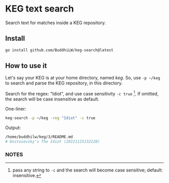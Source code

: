 # KEG text search

Search text for matches inside a KEG repository.

## Install

```sh
go install github.com/BuddhiLW/keg-search@latest
```

## How to use it

Let's say your KEG is at your home directory, named _keg_. So, use `-p ~/keg` to
search and parse the KEG repository, in this directory.

Search for the regex: "Idiot", and use case sensitivity `-c true` [^1]. If
omitted, the search will be case insensitive as default.

One-liner:

```sh
keg-search -p ~/keg -reg "Idiot" -c true
```

Output:

```sh
/home/buddhilw/keg/3/README.md
# Dostoievsky's The Idiot (20221125132220)
```

### NOTES

[^1]: pass any string to `-c` and the search will become case sensitive; default: insensitive.
